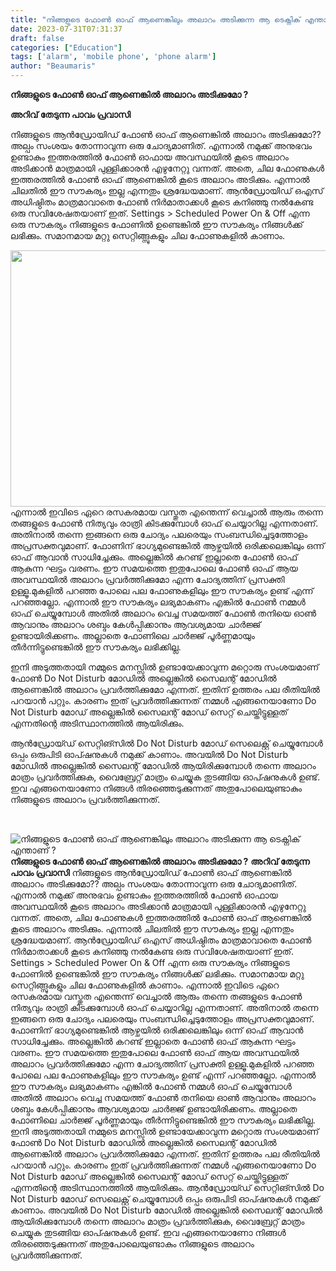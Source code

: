 ```yaml
---
title: "നിങ്ങളുടെ ഫോൺ ഓഫ് ആണെങ്കിലും അലാറം അടിക്കുന്ന ആ ടെക്നിക് എന്താണ് ?"
date: 2023-07-31T07:31:37
draft: false
categories: ["Education"]
tags: ['alarm', 'mobile phone', 'phone alarm']
author: "Beaumaris"
---
```


<strong>നിങ്ങളുടെ ഫോൺ ഓഫ് ആണെങ്കിൽ അലാറം അടിക്കുമോ ?</strong>

<strong>അറിവ് തേടുന്ന പാവം പ്രവാസി</strong>

നിങ്ങളുടെ ആൻഡ്രോയിഡ് ഫോൺ ഓഫ് ആണെങ്കിൽ അലാറം അടിക്കുമോ?? അല്പം സംശയം തോന്നാവുന്ന ഒരു ചോദ്യമാണിത്. എന്നാൽ നമുക്ക് അനുഭവം ഉണ്ടാകും ഇത്തരത്തിൽ ഫോൺ ഓഫായ അവസ്ഥയിൽ കൂടെ അലാറം അടിക്കാൻ മാത്രമായി പുള്ളിക്കാരൻ എഴുനേറ്റു വന്നത്. അതെ, ചില ഫോണുകൾ ഇത്തരത്തിൽ ഫോൺ ഓഫ് ആണെങ്കിൽ കൂടെ അലാറം അടിക്കും. എന്നാൽ ചിലതിൽ ഈ സൗകര്യം ഇല്ല എന്നതും ശ്രദ്ധേയമാണ്. ആൻഡ്രോയിഡ് ഒഎസ് അധിഷ്ഠിതം മാത്രമാവാതെ ഫോൺ നിർമാതാക്കൾ കൂടെ കനിഞ്ഞു നൽകേണ്ട ഒരു സവിശേഷതയാണ് ഇത്. Settings &gt; Scheduled Power On &amp; Off എന്ന ഒരു സൗകര്യം നിങ്ങളുടെ ഫോണിൽ ഉണ്ടെങ്കിൽ ഈ സൗകര്യം നിങ്ങൾക്ക് ലഭിക്കും. സമാനമായ മറ്റു സെറ്റിങ്ങ്സുകളും ചില ഫോണുകളിൽ കാണാം.

<a href="https://cdn.boolokam.com/articles/2023/07/y7777888.webp"><img class="size-full wp-image-405389 aligncenter" src="https://cdn.boolokam.com/articles/2023/07/y7777888.webp" alt="" width="615" height="410" /></a>എന്നാൽ ഇവിടെ ഏറെ രസകരമായ വസ്തുത എന്തെന്ന് വെച്ചാൽ ആരും തന്നെ തങ്ങളുടെ ഫോൺ നിത്യവും രാത്രി കിടക്കുമ്പോൾ ഓഫ് ചെയ്യാറില്ല എന്നതാണ്. അതിനാൽ തന്നെ ഇങ്ങനെ ഒരു ചോദ്യം പലരെയും സംബന്ധിച്ചെടുത്തോളം അപ്രസക്തവുമാണ്. ഫോണിന് ഭാഗ്യമുണ്ടെങ്കിൽ ആഴ്ചയിൽ ഒരിക്കലെങ്കിലും ഒന്ന് ഓഫ് ആവാൻ സാധിച്ചേക്കും. അല്ലെങ്കിൽ കറണ്ട് ഇല്ലാതെ ഫോൺ ഓഫ് ആകുന്ന ഘട്ടം വരണം. ഈ സമയത്തെ ഇതുപോലെ ഫോൺ ഓഫ് ആയ അവസ്ഥയിൽ അലാറം പ്രവർത്തിക്കുമോ എന്ന ചോദ്യത്തിന് പ്രസക്തി ഉള്ളൂ.മുകളിൽ പറഞ്ഞ പോലെ പല ഫോണുകളിലും ഈ സൗകര്യം ഉണ്ട് എന്ന് പറഞ്ഞല്ലോ. എന്നാൽ ഈ സൗകര്യം ലഭ്യമാകണം എങ്കിൽ ഫോൺ നമ്മൾ ഓഫ് ചെയ്യുമ്പോൾ അതിൽ അലാറം വെച്ച സമയത്ത് ഫോൺ തനിയെ ഓൺ ആവാനും അലാറം ശബ്ദം കേൾപ്പിക്കാനും ആവശ്യമായ ചാർജ്ജ് ഉണ്ടായിരിക്കണം. അല്ലാതെ ഫോണിലെ ചാർജ്ജ് പൂർണ്ണമായും തീർന്നിട്ടുണ്ടെങ്കിൽ ഈ സൗകര്യം ലഭിക്കില്ല.

ഇനി അടുത്തതായി നമ്മുടെ മനസ്സിൽ ഉണ്ടായേക്കാവുന്ന മറ്റൊരു സംശയമാണ് ഫോൺ Do Not Disturb മോഡിൽ അല്ലെങ്കിൽ സൈലന്റ് മോഡിൽ ആണെങ്കിൽ അലാറം പ്രവർത്തിക്കുമോ എന്നത്. ഇതിന് ഉത്തരം പല രീതിയിൽ പറയാൻ പറ്റും. കാരണം ഇത് പ്രവർത്തിക്കുന്നത് നമ്മൾ എങ്ങനെയാണോ Do Not Disturb മോഡ് അല്ലെങ്കിൽ സൈലന്റ് മോഡ് സെറ്റ് ചെയ്തിട്ടുള്ളത് എന്നതിന്റെ അടിസ്ഥാനത്തിൽ ആയിരിക്കും.

ആൻഡ്രോയ്ഡ് സെറ്റിങ്സിൽ Do Not Disturb മോഡ് സെലെക്റ്റ് ചെയ്യുമ്പോൾ ഒപ്പം ഒരുപിടി ഓപ്ഷനുകൾ നമുക്ക് കാണാം. അവയിൽ Do Not Disturb മോഡിൽ അല്ലെങ്കിൽ സൈലന്റ് മോഡിൽ ആയിരിക്കുമ്പോൾ തന്നെ അലാറം മാത്രം പ്രവർത്തിക്കുക, വൈബ്രേറ്റ് മാത്രം ചെയ്യുക തുടങ്ങിയ ഓപ്ഷനുകൾ ഉണ്ട്. ഇവ എങ്ങനെയാണോ നിങ്ങൾ തിരഞ്ഞെടുക്കുന്നത് അതുപോലെയുണ്ടാകും നിങ്ങളുടെ അലാറം പ്രവർത്തിക്കുന്നത്.

&nbsp;


![നിങ്ങളുടെ ഫോൺ ഓഫ് ആണെങ്കിലും അലാറം അടിക്കുന്ന ആ ടെക്നിക് എന്താണ് ?](https://cdn.boolokam.com/articles/2023/07/y7777888.webp)**നിങ്ങളുടെ ഫോൺ ഓഫ് ആണെങ്കിൽ അലാറം അടിക്കുമോ ?** **അറിവ് തേടുന്ന പാവം പ്രവാസി** നിങ്ങളുടെ ആൻഡ്രോയിഡ് ഫോൺ ഓഫ് ആണെങ്കിൽ അലാറം അടിക്കുമോ?? അല്പം സംശയം തോന്നാവുന്ന ഒരു ചോദ്യമാണിത്. എന്നാൽ നമുക്ക് അനുഭവം ഉണ്ടാകും ഇത്തരത്തിൽ ഫോൺ ഓഫായ അവസ്ഥയിൽ കൂടെ അലാറം അടിക്കാൻ മാത്രമായി പുള്ളിക്കാരൻ എഴുനേറ്റു വന്നത്. അതെ, ചില ഫോണുകൾ ഇത്തരത്തിൽ ഫോൺ ഓഫ് ആണെങ്കിൽ കൂടെ അലാറം അടിക്കും. എന്നാൽ ചിലതിൽ ഈ സൗകര്യം ഇല്ല എന്നതും ശ്രദ്ധേയമാണ്. ആൻഡ്രോയിഡ് ഒഎസ് അധിഷ്ഠിതം മാത്രമാവാതെ ഫോൺ നിർമാതാക്കൾ കൂടെ കനിഞ്ഞു നൽകേണ്ട ഒരു സവിശേഷതയാണ് ഇത്. Settings > Scheduled Power On & Off എന്ന ഒരു സൗകര്യം നിങ്ങളുടെ ഫോണിൽ ഉണ്ടെങ്കിൽ ഈ സൗകര്യം നിങ്ങൾക്ക് ലഭിക്കും. സമാനമായ മറ്റു സെറ്റിങ്ങ്സുകളും ചില ഫോണുകളിൽ കാണാം. [](https://cdn.boolokam.com/articles/2023/07/y7777888.webp)എന്നാൽ ഇവിടെ ഏറെ രസകരമായ വസ്തുത എന്തെന്ന് വെച്ചാൽ ആരും തന്നെ തങ്ങളുടെ ഫോൺ നിത്യവും രാത്രി കിടക്കുമ്പോൾ ഓഫ് ചെയ്യാറില്ല എന്നതാണ്. അതിനാൽ തന്നെ ഇങ്ങനെ ഒരു ചോദ്യം പലരെയും സംബന്ധിച്ചെടുത്തോളം അപ്രസക്തവുമാണ്. ഫോണിന് ഭാഗ്യമുണ്ടെങ്കിൽ ആഴ്ചയിൽ ഒരിക്കലെങ്കിലും ഒന്ന് ഓഫ് ആവാൻ സാധിച്ചേക്കും. അല്ലെങ്കിൽ കറണ്ട് ഇല്ലാതെ ഫോൺ ഓഫ് ആകുന്ന ഘട്ടം വരണം. ഈ സമയത്തെ ഇതുപോലെ ഫോൺ ഓഫ് ആയ അവസ്ഥയിൽ അലാറം പ്രവർത്തിക്കുമോ എന്ന ചോദ്യത്തിന് പ്രസക്തി ഉള്ളൂ.മുകളിൽ പറഞ്ഞ പോലെ പല ഫോണുകളിലും ഈ സൗകര്യം ഉണ്ട് എന്ന് പറഞ്ഞല്ലോ. എന്നാൽ ഈ സൗകര്യം ലഭ്യമാകണം എങ്കിൽ ഫോൺ നമ്മൾ ഓഫ് ചെയ്യുമ്പോൾ അതിൽ അലാറം വെച്ച സമയത്ത് ഫോൺ തനിയെ ഓൺ ആവാനും അലാറം ശബ്ദം കേൾപ്പിക്കാനും ആവശ്യമായ ചാർജ്ജ് ഉണ്ടായിരിക്കണം. അല്ലാതെ ഫോണിലെ ചാർജ്ജ് പൂർണ്ണമായും തീർന്നിട്ടുണ്ടെങ്കിൽ ഈ സൗകര്യം ലഭിക്കില്ല. ഇനി അടുത്തതായി നമ്മുടെ മനസ്സിൽ ഉണ്ടായേക്കാവുന്ന മറ്റൊരു സംശയമാണ് ഫോൺ Do Not Disturb മോഡിൽ അല്ലെങ്കിൽ സൈലന്റ് മോഡിൽ ആണെങ്കിൽ അലാറം പ്രവർത്തിക്കുമോ എന്നത്. ഇതിന് ഉത്തരം പല രീതിയിൽ പറയാൻ പറ്റും. കാരണം ഇത് പ്രവർത്തിക്കുന്നത് നമ്മൾ എങ്ങനെയാണോ Do Not Disturb മോഡ് അല്ലെങ്കിൽ സൈലന്റ് മോഡ് സെറ്റ് ചെയ്തിട്ടുള്ളത് എന്നതിന്റെ അടിസ്ഥാനത്തിൽ ആയിരിക്കും. ആൻഡ്രോയ്ഡ് സെറ്റിങ്സിൽ Do Not Disturb മോഡ് സെലെക്റ്റ് ചെയ്യുമ്പോൾ ഒപ്പം ഒരുപിടി ഓപ്ഷനുകൾ നമുക്ക് കാണാം. അവയിൽ Do Not Disturb മോഡിൽ അല്ലെങ്കിൽ സൈലന്റ് മോഡിൽ ആയിരിക്കുമ്പോൾ തന്നെ അലാറം മാത്രം പ്രവർത്തിക്കുക, വൈബ്രേറ്റ് മാത്രം ചെയ്യുക തുടങ്ങിയ ഓപ്ഷനുകൾ ഉണ്ട്. ഇവ എങ്ങനെയാണോ നിങ്ങൾ തിരഞ്ഞെടുക്കുന്നത് അതുപോലെയുണ്ടാകും നിങ്ങളുടെ അലാറം പ്രവർത്തിക്കുന്നത്. 
